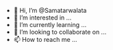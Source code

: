 - 👋 Hi, I’m @Samatarwalata
- 👀 I’m interested in ...
- 🌱 I’m currently learning ...
- 💞️ I’m looking to collaborate on ...
- 📫 How to reach me ...

<!---
Samatarwalata/Samatarwalata is a ✨ special ✨ repository because its `README.md` (this file) appears on your GitHub profile.
You can click the Preview link to take a look at your changes.
--->
